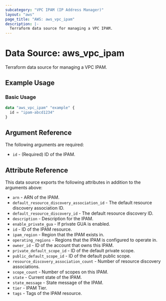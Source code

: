```yaml
---
subcategory: "VPC IPAM (IP Address Manager)"
layout: "aws"
page_title: "AWS: aws_vpc_ipam"
description: |-
  Terraform data source for managing a VPC IPAM.
---
```


# Data Source: aws_vpc_ipam

Terraform data source for managing a VPC IPAM.

## Example Usage

### Basic Usage

```terraform
data "aws_vpc_ipam" "example" {
  id = "ipam-abcd1234"
}
```

## Argument Reference

The following arguments are required:

* `id` - (Required) ID of the IPAM.

## Attribute Reference

This data source exports the following attributes in addition to the arguments above:

* `arn` - ARN of the IPAM.
* `default_resource_discovery_association_id` - The default resource discovery association ID.
* `default_resource_discovery_id` - The default resource discovery ID.
* `description` - Description for the IPAM.
* `enable_private_gua` - If private GUA is enabled.
* `id` - ID of the IPAM resource.
* `ipam_region` - Region that the IPAM exists in.
* `operating_regions` - Regions that the IPAM is configured to operate in.
* `owner_id` - ID of the account that owns this IPAM.
* `private_default_scope_id` - ID of the default private scope.
* `public_default_scope_id` - ID of the default public scope.
* `resource_discovery_association_count` - Number of resource discovery associations.
* `scope_count` - Number of scopes on this IPAM.
* `state` - Current state of the IPAM.
* `state_message` - State message of the IPAM.
* `tier` - IPAM Tier.
* `tags` - Tags of the IPAM resource.
